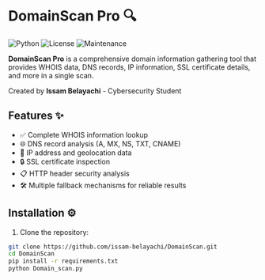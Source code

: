 # DomainScan Pro 🔍

![Python](https://img.shields.io/badge/python-3.8%2B-blue)
![License](https://img.shields.io/badge/license-MIT-green)
![Maintenance](https://img.shields.io/badge/Maintained%3F-yes-brightgreen)

**DomainScan Pro** is a comprehensive domain information gathering tool that provides WHOIS data, DNS records, IP information, SSL certificate details, and more in a single scan.

Created by **Issam Belayachi** - Cybersecurity Student

## Features ✨

- ✅ Complete WHOIS information lookup
- 🌐 DNS record analysis (A, MX, NS, TXT, CNAME)
- 🔌 IP address and geolocation data
- 🔒 SSL certificate inspection
- 📋 HTTP header security analysis
- 🛠️ Multiple fallback mechanisms for reliable results

## Installation ⚙️

1. Clone the repository:
```bash
git clone https://github.com/issam-belayachi/DomainScan.git
cd DomainScan
pip install -r requirements.txt
python Domain_scan.py
